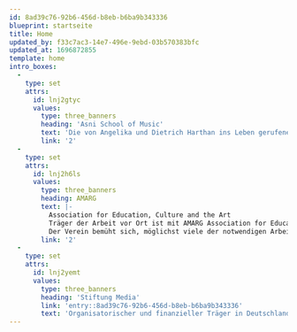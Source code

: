 ```yaml
---
id: 8ad39c76-92b6-456d-b8eb-b6ba9b343336
blueprint: startseite
title: Home
updated_by: f33c7ac3-14e7-496e-9ebd-03b570383bfc
updated_at: 1696872855
template: home
intro_boxes:
  -
    type: set
    attrs:
      id: lnj2gtyc
      values:
        type: three_banners
        heading: 'Asni School of Music'
        text: 'Die von Angelika und Dietrich Harthan ins Leben gerufene Jugendmusikschule in Asni, Marokko, bietet mittlerweile mehr als 100 Schülern regelmäßigen Musikunterricht Die Initiative sucht weltweit Förderer und Unterstützer zum weiteren Ausbau der Musikschule.'
        link: '2'
  -
    type: set
    attrs:
      id: lnj2h6ls
      values:
        type: three_banners
        heading: AMARG
        text: |-
          Association for Education, Culture and the Art
          Träger der Arbeit vor Ort ist mit AMARG Association for Education, Culture and the Arts eine Initiative engagierter Eltern aus der Region ASNI, die den Betrieb der Musikschule sicherstellen.
          Der Verein bemüht sich, möglichst viele der notwendigen Arbeiten wie Garten- oder Reinigungsarbeiten nach Möglichkeit auch über die Eltern der Musikschüler zu bewerkstelligen.
        link: '2'
  -
    type: set
    attrs:
      id: lnj2yemt
      values:
        type: three_banners
        heading: 'Stiftung Media'
        link: 'entry::8ad39c76-92b6-456d-b8eb-b6ba9b343336'
        text: 'Organisatorischer und finanzieller Träger in Deutschland ist Stiftung Media mit Sitz in Stuttgart, die seit vielen Jahren an unterschiedlichsten Aufgabenstellungen der sozialen, ökonomischen und ökologischen Erneuerung arbeitet und eng mit der Arbeit des Künstlers Joseph Beuys und dessen Idee der „Sozialen Plastik“ verbunden ist.'
---
```

